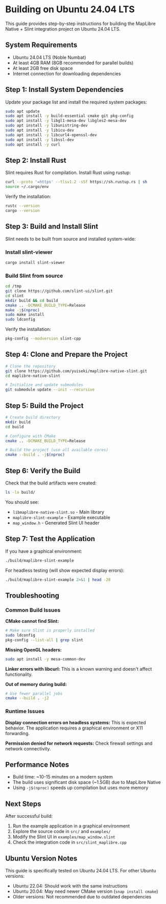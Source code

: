 # Building on Ubuntu 24.04 LTS

This guide provides step-by-step instructions for building the MapLibre Native + Slint integration project on Ubuntu 24.04 LTS.

## System Requirements

- Ubuntu 24.04 LTS (Noble Numbat)
- At least 4GB RAM (8GB recommended for parallel builds)
- At least 2GB free disk space
- Internet connection for downloading dependencies

## Step 1: Install System Dependencies

Update your package list and install the required system packages:

```bash
sudo apt update
sudo apt install -y build-essential cmake git pkg-config
sudo apt install -y libgl1-mesa-dev libgles2-mesa-dev
sudo apt install -y libunistring-dev
sudo apt install -y libicu-dev
sudo apt install -y libcurl4-openssl-dev
sudo apt install -y libssl-dev
sudo apt install -y curl
```

## Step 2: Install Rust

Slint requires Rust for compilation. Install Rust using rustup:

```bash
curl --proto '=https' --tlsv1.2 -sSf https://sh.rustup.rs | sh
source ~/.cargo/env
```

Verify the installation:
```bash
rustc --version
cargo --version
```

## Step 3: Build and Install Slint

Slint needs to be built from source and installed system-wide:

### Install slint-viewer
```bash
cargo install slint-viewer
```

### Build Slint from source
```bash
cd /tmp
git clone https://github.com/slint-ui/slint.git
cd slint
mkdir build && cd build
cmake .. -DCMAKE_BUILD_TYPE=Release
make -j$(nproc)
sudo make install
sudo ldconfig
```

Verify the installation:
```bash
pkg-config --modversion slint-cpp
```

## Step 4: Clone and Prepare the Project

```bash
# Clone the repository
git clone https://github.com/yuiseki/maplibre-native-slint.git
cd maplibre-native-slint

# Initialize and update submodules
git submodule update --init --recursive
```

## Step 5: Build the Project

```bash
# Create build directory
mkdir build
cd build

# Configure with CMake
cmake .. -DCMAKE_BUILD_TYPE=Release

# Build the project (use all available cores)
cmake --build . -j$(nproc)
```

## Step 6: Verify the Build

Check that the build artifacts were created:

```bash
ls -la build/
```

You should see:
- `libmaplibre-native-slint.so` - Main library
- `maplibre-slint-example` - Example executable
- `map_window.h` - Generated Slint UI header

## Step 7: Test the Application

If you have a graphical environment:
```bash
./build/maplibre-slint-example
```

For headless testing (will show expected display errors):
```bash
./build/maplibre-slint-example 2>&1 | head -20
```

## Troubleshooting

### Common Build Issues

**CMake cannot find Slint:**
```bash
# Make sure Slint is properly installed
sudo ldconfig
pkg-config --list-all | grep slint
```

**Missing OpenGL headers:**
```bash
sudo apt install -y mesa-common-dev
```

**Linker errors with libcurl:**
This is a known warning and doesn't affect functionality.

**Out of memory during build:**
```bash
# Use fewer parallel jobs
cmake --build . -j2
```

### Runtime Issues

**Display connection errors on headless systems:**
This is expected behavior. The application requires a graphical environment or X11 forwarding.

**Permission denied for network requests:**
Check firewall settings and network connectivity.

## Performance Notes

- Build time: ~10-15 minutes on a modern system
- The build uses significant disk space (~1.5GB) due to MapLibre Native
- Using `-j$(nproc)` speeds up compilation but uses more memory

## Next Steps

After successful build:
1. Run the example application in a graphical environment
2. Explore the source code in `src/` and `examples/`
3. Modify the Slint UI in `examples/map_window.slint`
4. Check the integration code in `src/slint_maplibre.cpp`

## Ubuntu Version Notes

This guide is specifically tested on Ubuntu 24.04 LTS. For other Ubuntu versions:
- Ubuntu 22.04: Should work with the same instructions
- Ubuntu 20.04: May need newer CMake version (`snap install cmake`)
- Older versions: Not recommended due to outdated dependencies